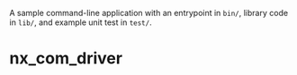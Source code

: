 A sample command-line application with an entrypoint in `bin/`, library code
in `lib/`, and example unit test in `test/`.
# nx_com_driver
